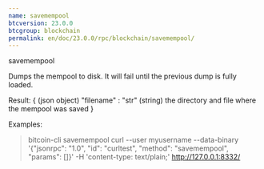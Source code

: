 ```yaml
---
name: savemempool
btcversion: 23.0.0
btcgroup: blockchain
permalink: en/doc/23.0.0/rpc/blockchain/savemempool/
---
```


savemempool

Dumps the mempool to disk. It will fail until the previous dump is fully loaded.

Result:
{                        (json object)
  "filename" : "str"     (string) the directory and file where the mempool was saved
}

Examples:
> bitcoin-cli savemempool 
> curl --user myusername --data-binary '{"jsonrpc": "1.0", "id": "curltest", "method": "savemempool", "params": []}' -H 'content-type: text/plain;' http://127.0.0.1:8332/


